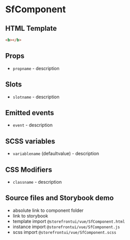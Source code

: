 # SfComponent

<!-- Write about general purpose of the component. Include screenshot (to be replaced with a live example once we migrate to vuepress) -->

## HTML Template

<!-- Just paste HTML template. It's much better description than any other code -->


````html
<b></b>
````
## Props

- `propname` - description 
<!--Write down props and their purpose -->

## Slots

- `slotname` - description

<!-- Describe slots and their purpose -->

## Emitted events

- `event` - description

## SCSS variables

- `variablename` (defaultvalue) - description

<!-- Write down SCSS variables available for configuration -->

## CSS Modifiers

- `classname` - description

<!-- Write down available CSS Modifiers -->

## Source files and Storybook demo

- absolute link to component folder
- link to storybook
- template import `@storefrontui/vue/SfComponent.html`
- instance import `@storefrontui/vue/SfComponent.js`
- scss import `@storefrontui/vue/SfComponent.scss`
